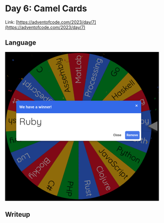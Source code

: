 # Day 6: Camel Cards

Link: [https://adventofcode.com/2023/day/7](https://adventofcode.com/2023/day/7)

## Language

![Ruby](wheel.png)

## Writeup
